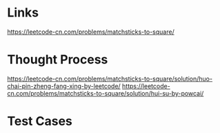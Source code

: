 # Links
https://leetcode-cn.com/problems/matchsticks-to-square/

# Thought Process
https://leetcode-cn.com/problems/matchsticks-to-square/solution/huo-chai-pin-zheng-fang-xing-by-leetcode/
https://leetcode-cn.com/problems/matchsticks-to-square/solution/hui-su-by-powcai/

# Test Cases

